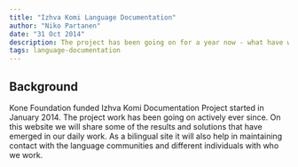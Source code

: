 ```yaml
---
title: "Izhva Komi Language Documentation"
author: "Niko Partanen"
date: "31 Oct 2014"
description: The project has been going on for a year now - what have we got done? Not that little! But the value of work certainly increaces when more people know about it. Many of the solutions we have developed for Saami and Permic languages are instantly usable also with other languages, for which we have taken on this site more general approach to language documentation as a field.
tags: language-documentation
---
```


## Background

Kone Foundation funded Izhva Komi Documentation Project started in January 2014. The project work has been going on actively ever since. On this website we will share some of the results and solutions that have emerged in our daily work. As a bilingual site it will also help in maintaining contact with the language communities and different individuals with who we work.
